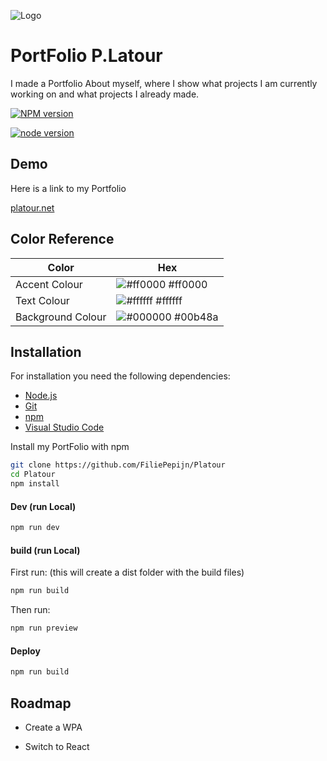 
![Logo](https://i.postimg.cc/brX3N8C5/2024-06-13-23-45-09-P-Latour.png)


# PortFolio P.Latour

I made a Portfolio About myself, where I show what projects I am currently working on and what projects I already made.


[![NPM version](https://img.shields.io/badge/NPM-v10.5.0-green.svg)](https://www.npmjs.com/package/npm/v/10.5.0?activeTab=versions)


[![node version](https://img.shields.io/badge/Nodejs-v20.12.2-green.svg)](https://nodejs.org/en/blog/release/v20.12.2)




## Demo

Here is a link to my Portfolio

[platour.net](https://platour.net)

## Color Reference

| Color             | Hex                                                              |
| ----------------- |------------------------------------------------------------------|
| Accent Colour | ![#ff0000](https://via.placeholder.com/10/ff0000?text=+) #ff0000 |
| Text Colour | ![#ffffff](https://via.placeholder.com/10/ffffff?text=+) #ffffff |
| Background Colour | ![#000000](https://via.placeholder.com/10/000000?text=+) #00b48a |




## Installation

For installation you need the following dependencies:
- [Node.js](https://nodejs.org/en)
- [Git](https://git-scm.com/)
- [npm](https://www.npmjs.com/)
- [Visual Studio Code](https://code.visualstudio.com/)





Install my PortFolio with npm

```bash
git clone https://github.com/FiliePepijn/Platour
cd Platour
npm install
```

#### Dev (run Local)
```bash
npm run dev
```

#### build (run Local)
First run: (this will create a dist folder with the build files)
```bash
npm run build
```

Then run:
```bash
npm run preview
```

#### Deploy
```bash
npm run build
```


## Roadmap

- Create a WPA

- Switch to React

